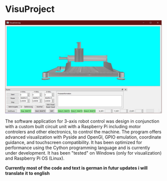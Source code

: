 # VisuProject

![plot](./images/Viualisierung.JPG)

The software application for 3-axis robot control was design in conjunction with a custom built circuit unit with a Raspberry Pi including motor controlers and other electronics, to control the machine. The program offers advanced visualization with Pyside and OpenGl, GPIO emulation, coordinate guidance, and touchscreen compatibility. It has been optimized for performance using the Cython programming language and is currently under development. It has been "tested" on Windows (only for visualization) and Raspberry Pi OS (Linux).

**Currently most of the code and text is german in futur updates i will translate it to english**
